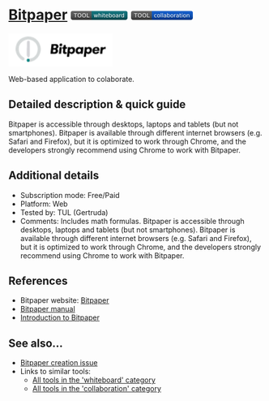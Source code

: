 # [Bitpaper](https://www.bitpaper.io/)  [<img src="images/whiteboard.png" align="bottom">](https://github.com/e-CLOSE/Toolbox/issues?q=label%3A01_TOOL+label%3Awhiteboard) [<img src="images/collaboration.png" align="bottom">](https://github.com/e-CLOSE/Toolbox/issues?q=label%3A01_TOOL+label%3Acollaboration)

![Bitpaper Logo](images/Bitpaper_logo.PNG)

Web-based application to colaborate.


## Detailed description & quick guide

Bitpaper is accessible through desktops, laptops and tablets (but not smartphones). Bitpaper is available through different internet browsers (e.g. Safari and Firefox), but it is optimized to work through Chrome, and the developers strongly recommend using Chrome to work with Bitpaper.


## Additional details

- Subscription mode: Free/Paid
- Platform: Web
- Tested by: TUL (Gertruda)
- Comments: Includes math formulas. Bitpaper is accessible through desktops, laptops and tablets (but not smartphones). Bitpaper is available through different internet browsers (e.g. Safari and Firefox), but it is optimized to work through Chrome, and the developers strongly recommend using Chrome to work with Bitpaper.


## References

- Bitpaper website: [Bitpaper](https://www.bitpaper.io/)
- [Bitpaper manual](https://bitpaper.io/guide)
- [Introduction to Bitpaper](https://www.youtube.com/watch?app=desktop&v=X1-N_GVrR9g)


## See also...

- [Bitpaper creation issue](https://github.com/e-CLOSE/Toolbox/issues/109)
- Links to similar tools:
  - [All tools in the 'whiteboard' category](https://github.com/e-CLOSE/Toolbox/issues?q=label%3A01_TOOL+label%3Awhiteboard)
  - [All tools in the 'collaboration' category](https://github.com/e-CLOSE/Toolbox/issues?q=label%3A01_TOOL+label%3Acollaboration)
